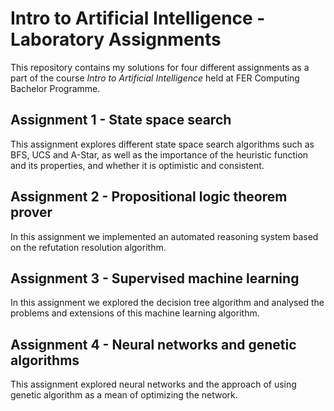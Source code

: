 
# Intro to Artificial Intelligence - Laboratory Assignments

This repository contains my solutions for four different assignments as a part of the course *Intro to Artificial Intelligence* held at FER Computing Bachelor Programme.

## Assignment 1 - State space search

This assignment explores different state space search algorithms such as BFS, UCS and A-Star, as well as the importance of the heuristic function and its properties, and whether it is optimistic and consistent.

## Assignment 2 - Propositional logic theorem prover

In this assignment we implemented an automated reasoning system based on the refutation resolution algorithm.

## Assignment 3 - Supervised machine learning

In this assignment we explored the decision tree algorithm and analysed the problems and extensions of this machine learning algorithm.

## Assignment 4 - Neural networks and genetic algorithms

This assignment explored neural networks and the approach of using genetic algorithm as a mean of optimizing the network.
